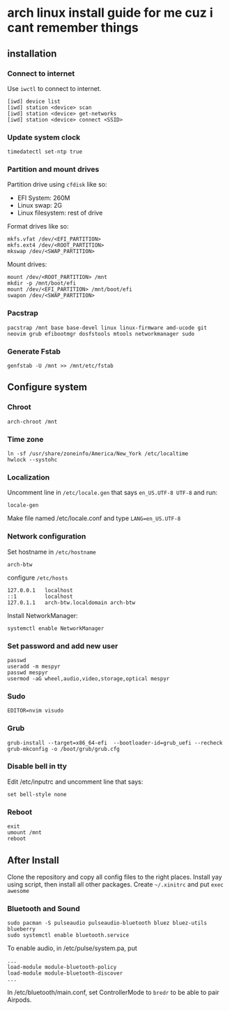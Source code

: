 # arch linux install guide for me cuz i cant remember things

## installation

### Connect to internet
Use `iwctl` to connect to internet.
```
[iwd] device list
[iwd] station <device> scan
[iwd] station <device> get-networks
[iwd] station <device> connect <SSID>
```

### Update system clock
```
timedatectl set-ntp true
```

### Partition and mount drives
Partition drive using `cfdisk` like so:
- EFI System: 260M
- Linux swap: 2G
- Linux filesystem: rest of drive

Format drives like so:
```
mkfs.vfat /dev/<EFI_PARTITION>
mkfs.ext4 /dev/<ROOT_PARTITION>
mkswap /dev/<SWAP_PARTITION>
```

Mount drives:
```
mount /dev/<ROOT_PARTITION> /mnt
mkdir -p /mnt/boot/efi
mount /dev/<EFI_PARTITION> /mnt/boot/efi
swapon /dev/<SWAP_PARTITION>
```

### Pacstrap
```
pacstrap /mnt base base-devel linux linux-firmware amd-ucode git neovim grub efibootmgr dosfstools mtools networkmanager sudo
```

### Generate Fstab
```
genfstab -U /mnt >> /mnt/etc/fstab
```

## Configure system

### Chroot
```
arch-chroot /mnt
```

### Time zone
```
ln -sf /usr/share/zoneinfo/America/New_York /etc/localtime
hwlock --systohc
```

### Localization
Uncomment line in `/etc/locale.gen` that says `en_US.UTF-8 UTF-8` and run:
```
locale-gen
```

Make file named /etc/locale.conf and type `LANG=en_US.UTF-8`

### Network configuration
Set hostname in `/etc/hostname`
```
arch-btw
```

configure `/etc/hosts`
```
127.0.0.1   localhost
::1         localhost
127.0.1.1   arch-btw.localdomain arch-btw
```

Install NetworkManager:
```
systemctl enable NetworkManager
```

### Set password and add new user
```
passwd
useradd -m mespyr
passwd mespyr
usermod -aG wheel,audio,video,storage,optical mespyr
```

### Sudo
```
EDITOR=nvim visudo
```

### Grub
```
grub-install --target=x86_64-efi  --bootloader-id=grub_uefi --recheck
grub-mkconfig -o /boot/grub/grub.cfg
```

### Disable bell in tty
Edit /etc/inputrc and uncomment line that says:
```
set bell-style none
```

### Reboot
```
exit
umount /mnt
reboot
```

## After Install
Clone the repository and copy all config files to the right places.
Install yay using script, then install all other packages.
Create `~/.xinitrc` and put `exec awesome`

### Bluetooth and Sound
```
sudo pacman -S pulseaudio pulseaudio-bluetooth bluez bluez-utils blueberry
sudo systemctl enable bluetooth.service
```

To enable audio, in /etc/pulse/system.pa, put
```
...
load-module module-bluetooth-policy
load-module module-bluetooth-discover
...
```

In /etc/bluetooth/main.conf, set ControllerMode to `bredr` to be able to pair Airpods.
